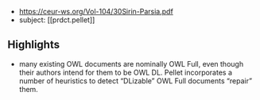 
- https://ceur-ws.org/Vol-104/30Sirin-Parsia.pdf
- subject: [[prdct.pellet]]

## Highlights

-  many existing OWL documents are nominally OWL Full, even though their authors intend for them to be OWL DL. Pellet incorporates a number of heuristics to detect “DLizable” OWL Full documents “repair” them.